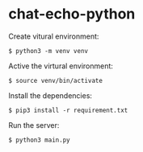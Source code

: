 # chat-echo-python

Create vitural environment:
```
$ python3 -m venv venv
```
Active the virtural environment:
```
$ source venv/bin/activate
```
Install the dependencies:
```
$ pip3 install -r requirement.txt
```
Run the server:
```
$ python3 main.py
```

